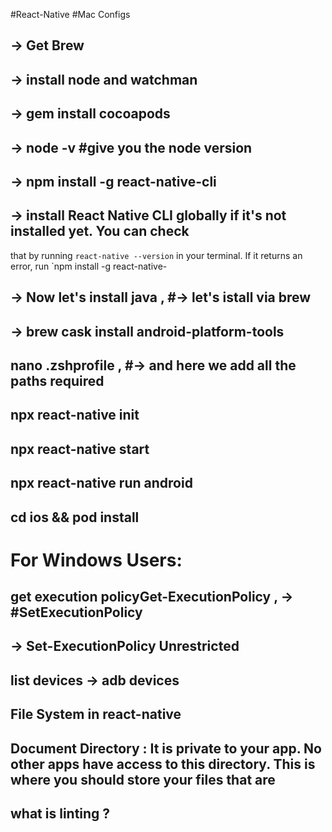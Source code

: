 #React-Native
#Mac Configs 

## -> Get Brew
## -> install node and watchman
## -> gem install cocoapods

## -> node -v #give you the node version 
## -> npm install -g react-native-cli   
## -> install React Native CLI globally if it's not installed yet. You can check
that by running `react-native --version` in your terminal. If it returns an error, run `npm install -g react-native-

## -> Now let's install java , #-> let's istall via brew

## -> brew cask install android-platform-tools

## nano .zshprofile , #-> and here we add all the paths required 

## npx react-native init <ProjectName>
## npx react-native start
## npx react-native run android 

## cd ios && pod install

# For Windows Users:
## get execution policyGet-ExecutionPolicy , -> #SetExecutionPolicy
## -> Set-ExecutionPolicy Unrestricted

## list devices -> adb devices

## File System in react-native 
## Document Directory : It is private to your app. No other apps have access to this directory. This is where you should store your files that are

## what is linting ?